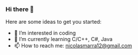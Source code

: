 ### Hi there 👋


Here are some ideas to get you started:

- 🔭 I’m interested in coding
- 🌱 I’m currently learning C/C++, C#, Java
- 📫 How to reach me: nicolasmarra12@gmail.com
